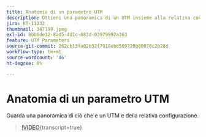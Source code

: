 ```yaml
---
title: Anatomia di un parametro UTM
description: Ottieni una panoramica di un UTM insieme alla relativa configurazione. Devono essere compresi tra 60 e 160 caratteri.
jira: KT-11232
thumbnail: 347199.jpeg
exl-id: 8bb6de32-8ad5-4d1c-883d-03979992a363
feature: UTM Parameters
source-git-commit: 262cb13fa02b32f7918ebd569720b80078c2b28d
workflow-type: tm+mt
source-wordcount: '46'
ht-degree: 0%

---
```


# Anatomia di un parametro UTM

Guarda una panoramica di ciò che è un UTM e della relativa configurazione.

>[!VIDEO](https://video.tv.adobe.com/v/3422339/?learn=on&captions=ita){transcript=true}
